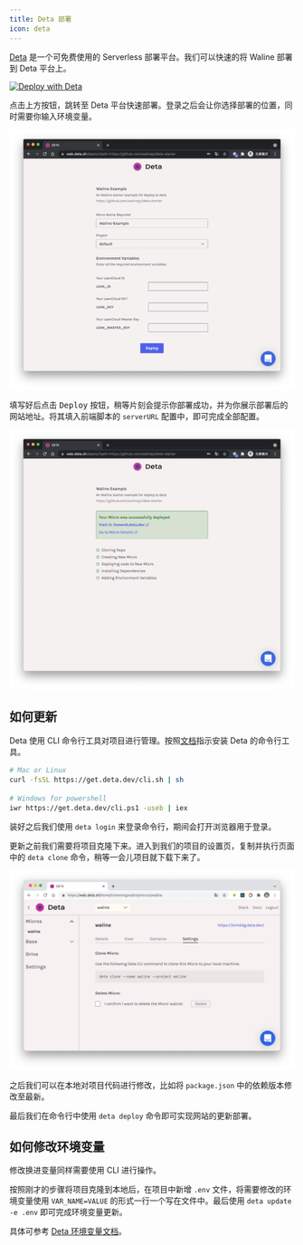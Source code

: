 ```yaml
---
title: Deta 部署
icon: deta
---
```


[Deta](https://www.deta.sh/) 是一个可免费使用的 Serverless 部署平台。我们可以快速的将 Waline 部署到 Deta 平台上。

[![Deploy with Deta](https://button.deta.dev/1/svg)](https://go.deta.dev/deploy?repo=https://github.com/walinejs/deta-starter)

点击上方按钮，跳转至 Deta 平台快速部署。登录之后会让你选择部署的位置，同时需要你输入环境变量。

![Deta-1](../../assets/deta-1.png)

填写好后点击 <kbd>Deploy</kbd> 按钮，稍等片刻会提示你部署成功，并为你展示部署后的网站地址。将其填入前端脚本的 `serverURL` 配置中，即可完成全部配置。

![Deta-2](../../assets/deta-2.png)

## 如何更新

Deta 使用 CLI 命令行工具对项目进行管理。按照[文档](https://docs.deta.sh/docs/cli/install)指示安装 Deta 的命令行工具。

```sh
# Mac or Linux
curl -fsSL https://get.deta.dev/cli.sh | sh

# Windows for powershell
iwr https://get.deta.dev/cli.ps1 -useb | iex
```

装好之后我们使用 `deta login` 来登录命令行，期间会打开浏览器用于登录。

更新之前我们需要将项目克隆下来。进入到我们的项目的设置页，复制并执行页面中的 `deta clone` 命令，稍等一会儿项目就下载下来了。

![Deta-2](../../assets/deta-3.jpg)

之后我们可以在本地对项目代码进行修改，比如将 `package.json` 中的依赖版本修改至最新。

最后我们在命令行中使用 `deta deploy` 命令即可实现网站的更新部署。

## 如何修改环境变量

修改换进变量同样需要使用 CLI 进行操作。

按照刚才的步骤将项目克隆到本地后，在项目中新增 `.env` 文件，将需要修改的环境变量使用 `VAR_NAME=VALUE` 的形式一行一个写在文件中。最后使用 `deta update -e .env` 即可完成环境变量更新。

具体可参考 [Deta 环境变量文档](https://docs.deta.sh/docs/micros/env_vars#setting-environment-variables)。
